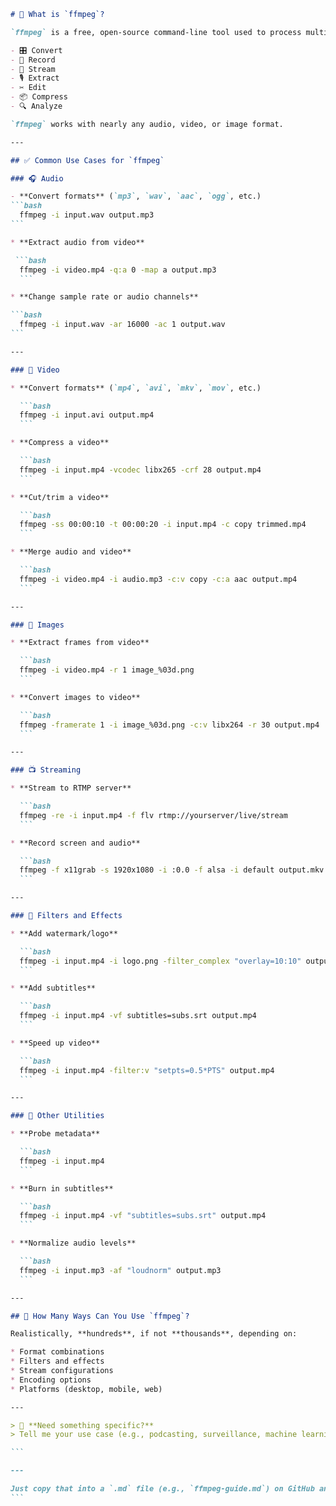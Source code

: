 
````markdown
# 🔧 What is `ffmpeg`?

`ffmpeg` is a free, open-source command-line tool used to process multimedia files. It can:

- 🎛️ Convert
- 🎥 Record
- 📡 Stream
- 🎙️ Extract
- ✂️ Edit
- 📦 Compress
- 🔍 Analyze

`ffmpeg` works with nearly any audio, video, or image format.

---

## ✅ Common Use Cases for `ffmpeg`

### 🎧 Audio

- **Convert formats** (`mp3`, `wav`, `aac`, `ogg`, etc.)
```bash
  ffmpeg -i input.wav output.mp3
```

* **Extract audio from video**

 ```bash
  ffmpeg -i video.mp4 -q:a 0 -map a output.mp3
  ```

* **Change sample rate or audio channels**

```bash
  ffmpeg -i input.wav -ar 16000 -ac 1 output.wav
```

---

### 🎥 Video

* **Convert formats** (`mp4`, `avi`, `mkv`, `mov`, etc.)

  ```bash
  ffmpeg -i input.avi output.mp4
  ```

* **Compress a video**

  ```bash
  ffmpeg -i input.mp4 -vcodec libx265 -crf 28 output.mp4
  ```

* **Cut/trim a video**

  ```bash
  ffmpeg -ss 00:00:10 -t 00:00:20 -i input.mp4 -c copy trimmed.mp4
  ```

* **Merge audio and video**

  ```bash
  ffmpeg -i video.mp4 -i audio.mp3 -c:v copy -c:a aac output.mp4
  ```

---

### 📸 Images

* **Extract frames from video**

  ```bash
  ffmpeg -i video.mp4 -r 1 image_%03d.png
  ```

* **Convert images to video**

  ```bash
  ffmpeg -framerate 1 -i image_%03d.png -c:v libx264 -r 30 output.mp4
  ```

---

### 📺 Streaming

* **Stream to RTMP server**

  ```bash
  ffmpeg -re -i input.mp4 -f flv rtmp://yourserver/live/stream
  ```

* **Record screen and audio**

  ```bash
  ffmpeg -f x11grab -s 1920x1080 -i :0.0 -f alsa -i default output.mkv
  ```

---

### 🧪 Filters and Effects

* **Add watermark/logo**

  ```bash
  ffmpeg -i input.mp4 -i logo.png -filter_complex "overlay=10:10" output.mp4
  ```

* **Add subtitles**

  ```bash
  ffmpeg -i input.mp4 -vf subtitles=subs.srt output.mp4
  ```

* **Speed up video**

  ```bash
  ffmpeg -i input.mp4 -filter:v "setpts=0.5*PTS" output.mp4
  ```

---

### 🧰 Other Utilities

* **Probe metadata**

  ```bash
  ffmpeg -i input.mp4
  ```

* **Burn in subtitles**

  ```bash
  ffmpeg -i input.mp4 -vf "subtitles=subs.srt" output.mp4
  ```

* **Normalize audio levels**

  ```bash
  ffmpeg -i input.mp3 -af "loudnorm" output.mp3
  ```

---

## 🧠 How Many Ways Can You Use `ffmpeg`?

Realistically, **hundreds**, if not **thousands**, depending on:

* Format combinations
* Filters and effects
* Stream configurations
* Encoding options
* Platforms (desktop, mobile, web)

---

> 🎯 **Need something specific?**
> Tell me your use case (e.g., podcasting, surveillance, machine learning), and I’ll tailor the list to your needs!

```

---

Just copy that into a `.md` file (e.g., `ffmpeg-guide.md`) on GitHub and it will render beautifully. Let me know if you want this as a downloadable file.
```
